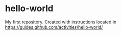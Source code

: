 # hello-world
My first repository. Created with instructions located in https://guides.github.com/activities/hello-world/
